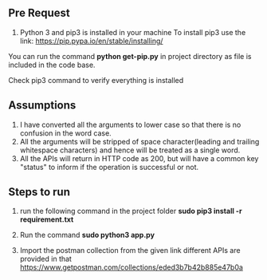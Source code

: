 ## Pre Request
1. Python 3 and pip3 is installed in your machine
To install pip3 use the link: https://pip.pypa.io/en/stable/installing/

You can run the command  **python get-pip.py** in project directory as file is included in the code base. 

Check pip3 command to verify everything is installed


## Assumptions

1. I have converted all the arguments to lower case so that there is no confusion in the word case.
2. All the arguments will be stripped of space character(leading and trailing whitespace characters) and hence will be treated as a single word.
3. All the APIs will return in HTTP code as 200, but will have a common key "status" to inform if the operation is successful or not.



## Steps to run
1. run the following command in the project folder
  **sudo pip3 install -r requirement.txt**
 
2. Run the command **sudo python3 app.py**

3. Import the postman collection from the given link different APIs are provided in that
    https://www.getpostman.com/collections/eded3b7b42b885e47b0a
    
    
   


